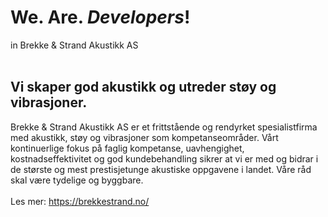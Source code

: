 # We. Are. *Developers*!
in Brekke & Strand Akustikk AS
<br>
<br>
## Vi skaper god akustikk og utreder støy og vibrasjoner.
Brekke & Strand Akustikk AS er et frittstående og rendyrket spesialistfirma med akustikk, støy og vibrasjoner som kompetanseområder. Vårt kontinuerlige fokus på faglig kompetanse, uavhengighet, kostnadseffektivitet og god kundebehandling sikrer at vi er med og bidrar i de største og mest prestisjetunge akustiske oppgavene i landet. Våre råd skal være tydelige og byggbare.
<br>
<br>
Les mer: https://brekkestrand.no/
